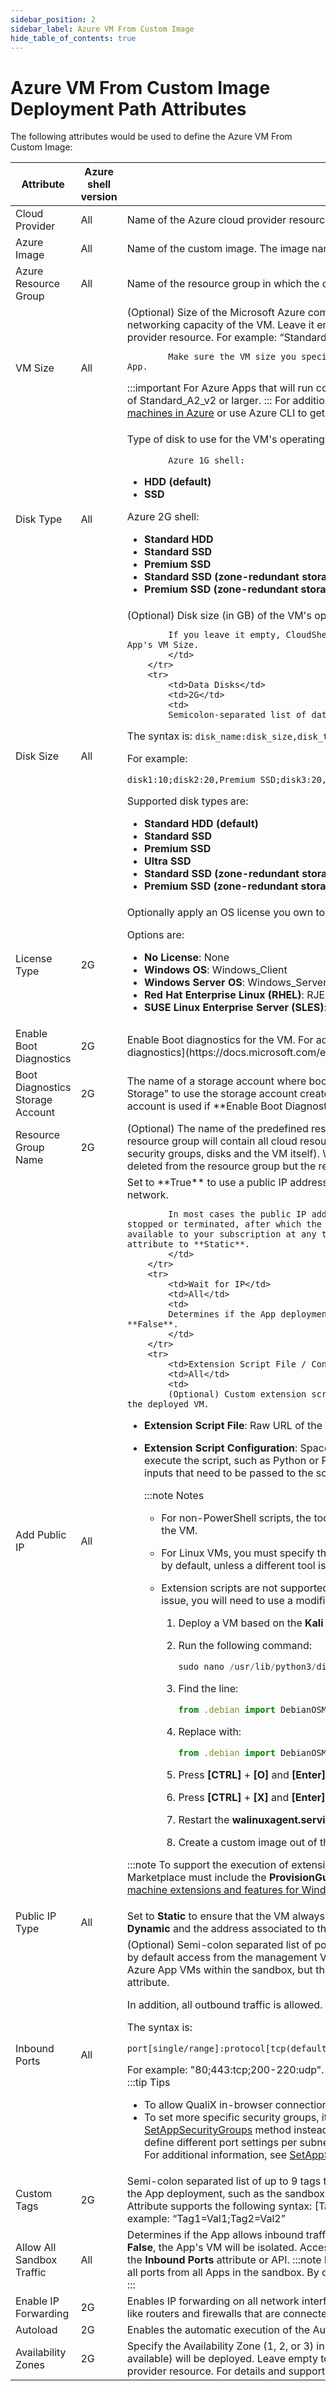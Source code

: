 ```yaml
---
sidebar_position: 2
sidebar_label: Azure VM From Custom Image
hide_table_of_contents: true
---
```


# Azure VM From Custom Image Deployment Path Attributes

The following attributes would be used to define the Azure VM From Custom Image:

<table>
    <thead>
        <th>Attribute</th>
        <th>Azure shell version</th>
        <th>Description</th>
    </thead>
    <tbody>
        <tr>
            <td>Cloud Provider</td>
            <td>All</td>
            <td>Name of the Azure cloud provider resource to be used</td>
        </tr>
        <tr>
            <td>Azure Image</td>
            <td>All</td>
            <td>Name of the custom image. The image name is listed in the **Images** blade of the Azure portal.</td>
        </tr>
        <tr>
            <td>Azure Resource Group</td>
            <td>All</td>
            <td>Name of the resource group in which the custom image resides.</td>
        </tr>
        <tr>
            <td>VM Size</td>
            <td>All</td>
            <td>
            (Optional) Size of the Microsoft Azure computing resources, including CPU, memory and networking capacity of the VM. Leave it empty to use the default VM Size that was set in the cloud provider resource. For example: “Standard\_A1\_v2”.

            Make sure the VM size you specify is supported by the image you defined in the App.
:::important
            For Azure Apps that will run configuration management operations, specify a VM size of Standard\_A2\_v2 or larger.
:::
            For additional information, see the Azure help page [Sizes for virtual machines in Azure](https://docs.microsoft.com/en-us/azure/virtual-machines/sizes) or use Azure CLI to get a list of your region's supported sizes.
            </td>
        </tr>
        <tr>
            <td>Disk Type</td>
            <td>All</td>
            <td>
            Type of disk to use for the VM's operating system. Possible options depend on the shell version:

            Azure 1G shell:
- **HDD (default)**
- **SSD**

Azure 2G shell:
- **Standard HDD**
- **Standard SSD**
- **Premium SSD**
- **Standard SSD (zone-redundant storage)**
- **Premium SSD (zone-redundant storage)**
</td>
        </tr>
        <tr>
            <td>Disk Size</td>
            <td>All</td>
            <td>
            (Optional) Disk size (in GB) of the VM's operating system. For example, “17” or “35”.

            If you leave it empty, CloudShell will determine the disk size according to the App's VM Size.  
            </td>
        </tr>
        <tr>
            <td>Data Disks</td>
            <td>2G</td>
            <td>
            Semicolon-separated list of data disks that will be added to the VM.

The syntax is: `disk_name:disk_size,disk_type`

For example:

`disk1:10;disk2:20,Premium SSD;disk3:20,Standard SSD (zone-redundant storage)`

Supported disk types are:

- **Standard HDD (default)**
- **Standard SSD**
- **Premium SSD**
- **Ultra SSD**
- **Standard SSD (zone-redundant storage)**
- **Premium SSD (zone-redundant storage)**
</td>
        </tr>
        <tr>
            <td>License Type</td>
            <td>2G</td>
            <td>
            Optionally apply an OS license you own to the VM.

Options are:

- **No License**: None
- **Windows OS**: Windows\_Client
- **Windows Server OS**: Windows\_Server
- **Red Hat Enterprise Linux (RHEL)**: RJE:\_BYOS
- **SUSE Linux Enterprise Server (SLES)**: SLES\_BYOS
</td>
        </tr>
        <tr>
            <td>Enable Boot Diagnostics</td>
            <td>2G</td>
            <td>
            Enable Boot diagnostics for the VM. For additional information, see Microsoft Docs' [Azure boot diagnostics](https://docs.microsoft.com/en-us/azure/virtual-machines/boot-diagnostics) article.
            </td>
        </tr>
        <tr>
            <td>Boot Diagnostics Storage Account</td>
            <td>2G</td>
            <td>
            The name of a storage account where boot diagnostic artifacts will be stored. Enter "Sandbox Storage" to use the storage account created by the sandbox. By default: the managed storage account is used if **Enable Boot Diagnostics** is enabled.
            </td>
        </tr>
        <tr>
            <td>Resource Group Name</td>
            <td>2G</td>
            <td>
            (Optional) The name of the predefined resource group where the VM will be deployed. This resource group will contain all cloud resources created for the VM (such as network interfaces, security groups, disks and the VM itself). When the VM tears down, its cloud resources will be deleted from the resource group but the resource group will remain.
            </td>
        </tr>
        <tr>
            <td>Add Public IP</td>
            <td>All</td>
            <td>
            Set to **True** to use a public IP address to communicate with the VM from outside the virtual network.

            In most cases the public IP address is associated with the VM until the VM is stopped or terminated, after which the IP is no longer available. To ensure that the IP is available to your subscription at any time, reserve it by setting the **Public IPType** attribute to **Static**.
            </td>
        </tr>
        <tr>
            <td>Wait for IP</td>
            <td>All</td>
            <td>
            Determines if the App deployment process waits for the VM to get an IP. Default is **False**.
            </td>
        </tr>
        <tr>
            <td>Extension Script File / Configuration</td>
            <td>All</td>
            <td>
            (Optional) Custom extension script (PowerShell, Python, batch, etc.) to execute on the deployed VM.

- **Extension Script File**: Raw URL of the script file
- **Extension Script Configuration**: Space-separated value containing the tool to be used to execute the script, such as Python or PowerShell, the script's file name and extension, and any inputs that need to be passed to the script. For example: `python my_script.py input1` `input2`
    
    :::note Notes
    - For non-PowerShell scripts, the tool to be used to execute the script must be installed on the VM.
    - For Linux VMs, you must specify the tool to be used. For Windows VMs, PowerShell is used by default, unless a different tool is specified.
    - Extension scripts are not supported on Kali Linux images in Azure Marketplace. To fix this issue, you will need to use a modified version of the Marketplace image:
        
        1. Deploy a VM based on the **Kali Linux** Marketplace image.
            
        2. Run the following command:
            
            ```javascript
            sudo nano /usr/lib/python3/dist-packages/azurelinuxagent/common/osutil/factory.py
            ```
            
        3. Find the line:
            
            ```javascript
            from .debian import DebianOSModernUtil
            ```
            
        4. Replace with:
            
            ```javascript
            from .debian import DebianOSModernUtil,DebianOSBaseUtil
            ```
            
        5. Press **\[CTRL\]** + **\[O\]** and **\[Enter\]** keys.
        6. Press **\[CTRL\]** + **\[X\]** and **\[Enter\]** keys.
        7. Restart the **walinuxagent.service** service.
        8. Create a custom image out of the VM.
    :::    
    
:::note
To support the execution of extension scripts, custom images created outside of Azure Marketplace must include the **ProvisionGuestAgent** agent. For additional information, see [Virtual machine extensions and features for Windows](https://docs.microsoft.com/en-us/azure/virtual-machines/extensions/features-windows).
:::
            </td>
        </tr>
        <tr>
            <td>Public IP Type</td>
            <td>All</td>
            <td>
            Set to **Static** to ensure that the VM always uses the same public IP. By default, public IPs are **Dynamic** and the address associated to them may change when the VM is powered off.
            </td>
        </tr>
        <tr>
            <td>Inbound Ports</td>
            <td>All</td>
            <td>
            (Optional) Semi-colon separated list of ports and protocols to open for inbound traffic. Note that by default access from the management VPC is allowed and all ports are open for traffic between Azure App VMs within the sandbox, but this can be changed using the **Allow All Sandbox Traffic** attribute.

In addition, all outbound traffic is allowed.

The syntax is:

`port[single/range]:protocol[tcp(default)/udp]`

For example: "80;443:tcp;200-220:udp".
:::note
If not specified, the protocol defaults to TCP.
:::
:::tip Tips
- To allow QualiX in-browser connections to the VM from the sandbox, include port "22".
- To set more specific security groups, it is recommended to use the TestShell API's [SetAppSecurityGroups](pathname:///api-docs/2023.3/TestShell-API/TestShell%20XML%20RPC%20API.html#SetAppSecurityGroups) method instead. Unlike the **Inbound Ports** attribute, it enables you to define different port settings per subnet and allow inbound access to specific source CIDRs. For additional information, see [SetAppSecurityGroups Code Example](../../../../supported-cloud-providers-in-cloudshell/public-cloud-provider-support-in-cloudshell/setappsecuritygroups-code-example.md).
:::
            </td>
        </tr>
        <tr>
            <td>Custom Tags</td>
            <td>2G</td>
            <td>
            Semi-colon separated list of up to 9 tags to be applied to all related Azure objects created during the App deployment, such as the sandbox's resource group, VNETs, subnets, NSGs and VMs. Attribute supports the following syntax: [TagName]=[TagValue]; [TagName]=[TagValue]. For example: “Tag1=Val1;Tag2=Val2”
            </td>
        </tr>
        <tr>
            <td>Allow All Sandbox Traffic</td>
            <td>All</td>
            <td>
            Determines if the App allows inbound traffic from all other Azure Apps in the sandbox. If set to **False**, the App's VM will be isolated. Access from specific Apps or subnets can be defined using the **Inbound Ports** attribute or API.
:::note
By default, this attribute is True, and access is allowed to all ports from all Apps in the sandbox. By default, all ports are open for traffic within the sandbox.
:::
            </td>
        </tr>
        <tr>
            <td>Enable IP Forwarding</td>
            <td>2G</td>
            <td>
            Enables IP forwarding on all network interfaces of the app in order to support virtual appliances like routers and firewalls that are connected to multiple subnets.
            </td>
        </tr>
        <tr>
            <td>Autoload</td>
            <td>2G</td>
            <td>
            Enables the automatic execution of the Autoload command during reservation Setup.
            </td>
        </tr>
        <tr>
            <td>Availability Zones</td>
            <td>2G</td>
            <td>
            Specify the Availability Zone (1, 2, or 3) in which the App’s VM, managed disk and public IP (if available) will be deployed. Leave empty to inherit the Availability Zones defined on the cloud provider resource. For details and supported regions, see [Regions and availability zones](https://learn.microsoft.com/en-us/azure/availability-zones/az-overview).
            </td>
        </tr>
    </tbody>
</table>